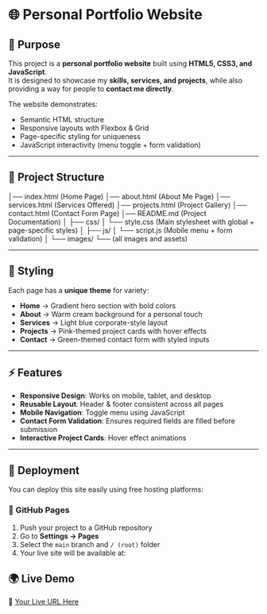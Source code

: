 # 🌐 Personal Portfolio Website

## 📖 Purpose
This project is a **personal portfolio website** built using **HTML5, CSS3, and JavaScript**.  
It is designed to showcase my **skills, services, and projects**, while also providing a way for people to **contact me directly**.  

The website demonstrates:
- Semantic HTML structure
- Responsive layouts with Flexbox & Grid
- Page-specific styling for uniqueness
- JavaScript interactivity (menu toggle + form validation)

---

## 📂 Project Structure
│── index.html (Home Page)
│── about.html (About Me Page)
│── services.html (Services Offered)
│── projects.html (Project Gallery)
│── contact.html (Contact Form Page)
│── README.md (Project Documentation)
│
├── css/
│ └── style.css (Main stylesheet with global + page-specific styles)
│
├── js/
│ └── script.js (Mobile menu + form validation)
│
└── images/
└── (all images and assets)


---

## 🎨 Styling
Each page has a **unique theme** for variety:
- **Home** → Gradient hero section with bold colors  
- **About** → Warm cream background for a personal touch  
- **Services** → Light blue corporate-style layout  
- **Projects** → Pink-themed project cards with hover effects  
- **Contact** → Green-themed contact form with styled inputs  

---

## ⚡ Features
- **Responsive Design**: Works on mobile, tablet, and desktop  
- **Reusable Layout**: Header & footer consistent across all pages  
- **Mobile Navigation**: Toggle menu using JavaScript  
- **Contact Form Validation**: Ensures required fields are filled before submission  
- **Interactive Project Cards**: Hover effect animations  

---

## 🚀 Deployment
You can deploy this site easily using free hosting platforms:

### 🔹 GitHub Pages
1. Push your project to a GitHub repository  
2. Go to **Settings → Pages**  
3. Select the `main` branch and `/ (root)` folder  
4. Your live site will be available at:  

## 🌍 Live Demo
🔗 [Your Live URL Here](https://your-deployment-link.com)